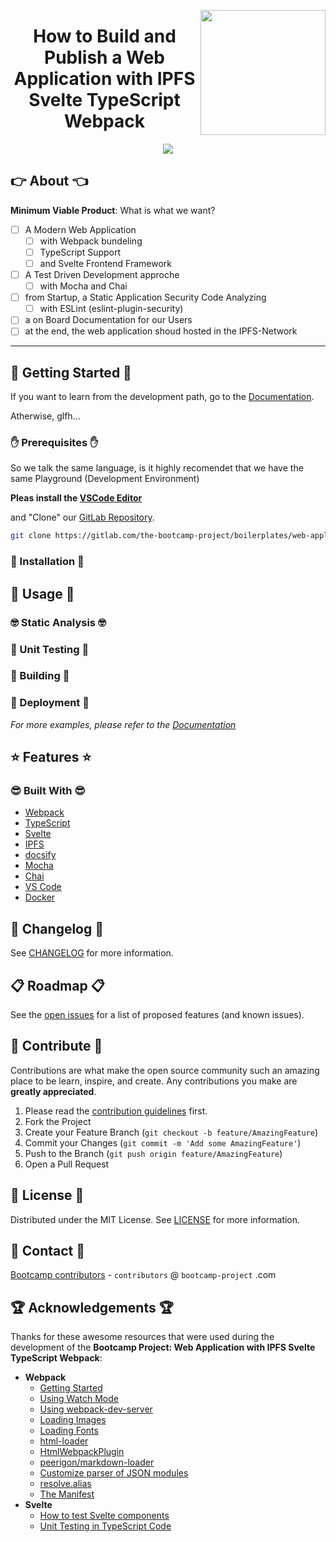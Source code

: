 <a href="https://bootcamp-project.com/" target="_blank"><img src="https://bootcamp-project.com/images/logo.png" align="right" height="200" /></a>

<h1 align="center">How to Build and Publish a Web Application with IPFS Svelte TypeScript Webpack</h1>

<div align="center">
<img src="https://img.shields.io/badge/Bootcamp-Project-blue?style=for-the-badge" />
</div>

## 👉 About 👈

**Minimum Viable Product**: What is what we want?

- [ ] A Modern Web Application
  - [ ] with Webpack bundeling
  - [ ] TypeScript Support
  - [ ] and Svelte Frontend Framework
- [ ] A Test Driven Development approche
  - [ ] with Mocha and Chai
- [ ] from Startup, a Static Application Security Code Analyzing
  - [ ] with ESLint (eslint-plugin-security)
- [ ] a on Board Documentation for our Users
- [ ] at the end, the web application shoud hosted in the IPFS-Network

---

## 🚀 Getting Started 🚀

If you want to learn from the development path, go to the [Documentation](https://web-application.rtfm.page/).

Atherwise, glfh...

### ✋ Prerequisites ✋

So we talk the same language, is it highly recomendet that we have the same Playground (Development Environment)

**Pleas install the [VSCode Editor](https://code.visualstudio.com/)**

and "Clone" our [GitLab Repository](https://gitlab.com/the-bootcamp-project/boilerplates/web-application.git).

```bash
git clone https://gitlab.com/the-bootcamp-project/boilerplates/web-application.git
```

### 💪 Installation 💪

## 🚀 Usage 🚀

### 🤓 Static Analysis 🤓

### 🧐 Unit Testing 🧐

### 🤩 Building 🤩

### 🥳 Deployment 🥳

_For more examples, please refer to the [Documentation](https://web-application.rtfm.page/)_

## ⭐️ Features ⭐️

### 😎 Built With 😎

- [Webpack](https://webpack.js.org/)
- [TypeScript](https://www.typescriptlang.org/)
- [Svelte](https://svelte.dev/)
- [IPFS](https://ipfs.io/)
- [docsify](https://docsify.js.org/)
- [Mocha](https://mochajs.org/)
- [Chai](https://www.chaijs.com/)
- [VS Code](https://code.visualstudio.com/)
- [Docker](https://www.docker.com/)

## 📑 Changelog 📑

See [CHANGELOG](CHANGELOG) for more information.

## 📋 Roadmap 📋

See the [open issues](https://gitlab.com/the-bootcamp-project/boilerplates/web-application/-/issues) for a list of proposed features (and known issues).

## 🤝 Contribute 🤝

Contributions are what make the open source community such an amazing place to be learn, inspire, and create. Any contributions you make are **greatly appreciated**.

1. Please read the [contribution guidelines](docs/_media/code_of_conduct.md) first.
2. Fork the Project
3. Create your Feature Branch (`git checkout -b feature/AmazingFeature`)
4. Commit your Changes (`git commit -m 'Add some AmazingFeature'`)
5. Push to the Branch (`git push origin feature/AmazingFeature`)
6. Open a Pull Request

## 📜 License 📜

Distributed under the MIT License. See [LICENSE](LICENSE) for more information.

## 💌 Contact 💌

[Bootcamp contributors](https://bootcamp-project.com/) - `contributors` @ `bootcamp-project` .com

## 🏆 Acknowledgements 🏆

Thanks for these awesome resources that were used during the development of the **Bootcamp Project: Web Application with IPFS Svelte TypeScript Webpack**:

- **Webpack**
  - [Getting Started](https://webpack.js.org/guides/getting-started/)
  - [Using Watch Mode](https://webpack.js.org/guides/development/#using-watch-mode)
  - [Using webpack-dev-server](https://webpack.js.org/guides/development/#using-webpack-dev-server)
  - [Loading Images](https://webpack.js.org/guides/asset-management/#loading-images)
  - [Loading Fonts](https://webpack.js.org/guides/asset-management/#loading-fonts)
  - [html-loader](https://webpack.js.org/loaders/html-loader/)
  - [HtmlWebpackPlugin](https://webpack.js.org/plugins/html-webpack-plugin/)
  - [peerigon/markdown-loader](https://github.com/peerigon/markdown-loader)
  - [Customize parser of JSON modules](https://webpack.js.org/guides/asset-management/#customize-parser-of-json-modules)
  - [resolve.alias](https://webpack.js.org/configuration/resolve/#resolvealias)
  - [The Manifest](https://webpack.js.org/concepts/manifest/)
- **Svelte**
  - [How to test Svelte components](https://timdeschryver.dev/blog/how-to-test-svelte-components)
  - [Unit Testing in TypeScript Code](https://blog.jetbrains.com/dotnet/2020/09/10/unit-testing-in-typescript-code/)
